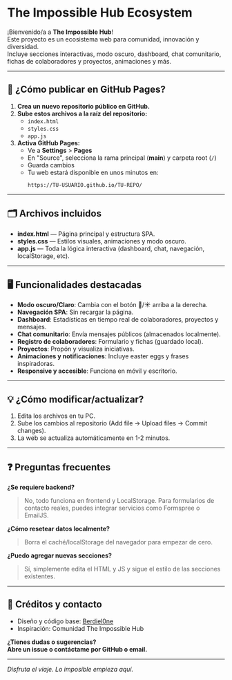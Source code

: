 # The Impossible Hub Ecosystem

¡Bienvenido/a a **The Impossible Hub**!  
Este proyecto es un ecosistema web para comunidad, innovación y diversidad.  
Incluye secciones interactivas, modo oscuro, dashboard, chat comunitario, fichas de colaboradores y proyectos, animaciones y más.

---

## 🚀 ¿Cómo publicar en GitHub Pages?

1. **Crea un nuevo repositorio público en GitHub.**
2. **Sube estos archivos a la raíz del repositorio:**
    - `index.html`
    - `styles.css`
    - `app.js`
3. **Activa GitHub Pages:**
    - Ve a **Settings** > **Pages**
    - En "Source", selecciona la rama principal (**main**) y carpeta root (`/`)
    - Guarda cambios
    - Tu web estará disponible en unos minutos en:
      ```
      https://TU-USUARIO.github.io/TU-REPO/
      ```

---

## 🗂️ Archivos incluidos

- **index.html** — Página principal y estructura SPA.
- **styles.css** — Estilos visuales, animaciones y modo oscuro.
- **app.js** — Toda la lógica interactiva (dashboard, chat, navegación, localStorage, etc).

---

## 🖥️ Funcionalidades destacadas

- **Modo oscuro/Claro**: Cambia con el botón 🌙/☀️ arriba a la derecha.
- **Navegación SPA**: Sin recargar la página.
- **Dashboard**: Estadísticas en tiempo real de colaboradores, proyectos y mensajes.
- **Chat comunitario**: Envía mensajes públicos (almacenados localmente).
- **Registro de colaboradores**: Formulario y fichas (guardado local).
- **Proyectos**: Propón y visualiza iniciativas.
- **Animaciones y notificaciones**: Incluye easter eggs y frases inspiradoras.
- **Responsive y accesible**: Funciona en móvil y escritorio.

---

## 💡 ¿Cómo modificar/actualizar?

1. Edita los archivos en tu PC.
2. Sube los cambios al repositorio (Add file → Upload files → Commit changes).
3. La web se actualiza automáticamente en 1-2 minutos.

---

## ❓ Preguntas frecuentes

**¿Se requiere backend?**
> No, todo funciona en frontend y LocalStorage. Para formularios de contacto reales, puedes integrar servicios como Formspree o EmailJS.

**¿Cómo resetear datos localmente?**
> Borra el caché/localStorage del navegador para empezar de cero.

**¿Puedo agregar nuevas secciones?**
> Sí, simplemente edita el HTML y JS y sigue el estilo de las secciones existentes.

---

## 👀 Créditos y contacto

- Diseño y código base: [Berdiel0ne](https://github.com/Berdiel0ne)
- Inspiración: Comunidad The Impossible Hub

**¿Tienes dudas o sugerencias?  
Abre un issue o contáctame por GitHub o email.**

---

_Disfruta el viaje. Lo imposible empieza aquí._